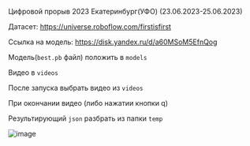 Цифровой прорыв 2023 Екатеринбург(УФО) (23.06.2023-25.06.2023)

Датасет:
https://universe.roboflow.com/firstisfirst

Ссылка на модель:
https://disk.yandex.ru/d/a60MSoM5EfnQog

Модель(`best.pb` файл) положить в `models`

Видео в `videos`

После запуска выбрать видео из `videos`

При окончании видео (либо нажатии кнопки q)

Результирующий `json` разбрать из папки `temp`

![image](https://github.com/9yx/hackaiurfo2023/assets/546223/7ce5b1a8-6b85-42ad-b72c-aaf5d21aa962)

